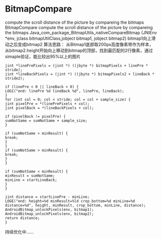 # BitmapCompare
compute the scroll distance of the picture by compareing the bitmaps
BitmapCompare
compute the scroll distance of the picture by compareing the bitmaps Java_com_package_BitmapUtils_nativeCompareBitmap (JNIEnv *env, jclass bitmapUtilClass,jobject bitmap1, jobject bitmap2) bitmap1向上滑动之后变成bitmap2 算法思路： 从Bitmap1底部取200px高度像素带作为样本，从bitmap2.height开始向上移动到bitmap的顶部，找到最匹配的2行像素，通过simaple验证，能比较出95%以上的图片

    jint *linePrePixels = (jint *) ((jbyte *) bitmapPixels + linePre * stride);
    jint *lineBackPixels = (jint *) ((jbyte *) bitmapPixels2 + lineBack * stride2);

    if (linePre < 0 || lineBack < 0) {
    LOGI("end: linePre %d lineBack %d", linePre, lineBack);
    }
    for (int col = 0; col < stride; col = col + sample_size) {
    jint pixelPre = *(linePrePixels + col);
    jint pixelBack = *(lineBackPixels + col);

    if (pixelBack != pixelPre) {
    sumNotSame = sumNotSame + sample_size;
    }

    if (sumNotSame > minResult) {
    break;
    }
    }
    if (sumNotSame > minResult) {
    break;
    }
    }

    if (sumNotSame < minResult) {
    minResult = sumNotSame;
    minLine = startLineBack;
    }
    }

    jint distance = startLinePre - minLine;
    LOGE("end: height=%d minResult=%ld crop_bottom=%d minLine=%d distance=%d", height, minResult, crop_bottom, minLine, distance);
    AndroidBitmap_unlockPixels(env, bitmap1);
    AndroidBitmap_unlockPixels(env, bitmap2);
    return distance;
    }

持续优化中......

